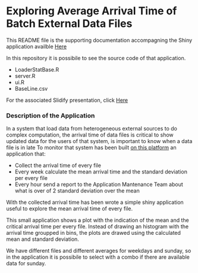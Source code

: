 # Exploring Average Arrival Time of Batch External Data Files

This README file is the supporting documentation accompagning the Shiny application availble [Here](https://marianofiorentino.shinyapps.io/shinyApp/)

In this repository it is possibile to see the source code of that application.

* LoaderStatBase.R
* server.R
* ui.R
* BaseLine.csv

For the associated Slidify presentation, click [Here](https://marianofiorentino.shinyapps.io/shinyApp/)

### Description of the Application

In a  system that load data from heterogeneous external sources to do complex computation, the arrival time of data files is critical to show updated data for the users of that system, is important to know when a data file is in late
To monitor that system has been built [on this platform](http://www.noframeworks.com/wp-content/uploads/2016/08/Architettura-1024x724.png) an application that:

- Collect the arrival time of every file
- Every week calculate the mean arrival time and the standard deviation per every file
- Every hour send a report to the Application Mantenance Team about what is over of 2 standard deviation over the mean

With the collected arrival time has been wrote a simple shiny application useful to explore the mean arrival time of every file.

This small application shows a plot with the indication of the mean and the critical arrival time per every file.
Instead of drawing an histogram with the arrival time groupped in bins, the plots are drawed using the calculated mean and standard deviation.

We have different files and different averages for weekdays and sunday, so in the application it is possibile to select with a combo if there are available data for sunday.
